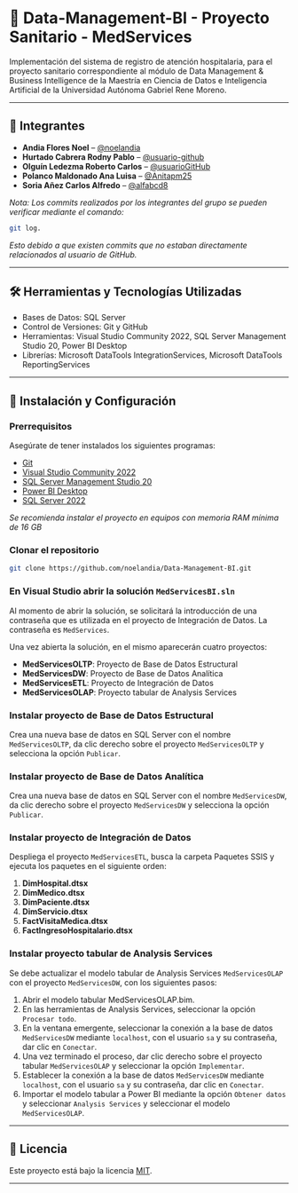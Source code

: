 ﻿# 📘 Data-Management-BI - Proyecto Sanitario - MedServices

Implementación del sistema de registro de atención hospitalaria, para el proyecto sanitario correspondiente al módulo de Data Management & Business Intelligence de la Maestría en Ciencia de Datos e Inteligencia Artificial de la Universidad Autónoma Gabriel Rene Moreno.

---

## 👥 Integrantes
- **Andia Flores Noel** – [@noelandia](https://github.com/noelandia)
- **Hurtado Cabrera Rodny Pablo** – [@usuario-github](https://github.com/usuario-github)
- **Olguín Ledezma Roberto Carlos** – [@usuarioGitHub](https://github.com/usuario)
- **Polanco Maldonado Ana Luisa** – [@Anitapm25](https://github.com/Anitapm25)
- **Soria Añez Carlos Alfredo** – [@alfabcd8](https://github.com/alfabcd8)

*Nota: Los commits realizados por los integrantes del grupo se pueden verificar mediante el comando:*
```bash
git log.
```
*Esto debido a que existen commits que no estaban directamente relacionados al usuario de GitHub.*

---

## 🛠️ Herramientas y Tecnologías Utilizadas
- Bases de Datos: SQL Server
- Control de Versiones: Git y GitHub
- Herramientas: Visual Studio Community 2022, SQL Server Management Studio 20, Power BI Desktop
- Librerías: Microsoft DataTools IntegrationServices, Microsoft DataTools ReportingServices

---

## 🚀 Instalación y Configuración

### Prerrequisitos
Asegúrate de tener instalados los siguientes programas:
- [Git](https://git-scm.com/)
- [Visual Studio Community 2022](https://visualstudio.microsoft.com/)
- [SQL Server Management Studio 20](https://docs.microsoft.com/en-us/sql/ssms/download-sql-server-management-studio-ssms?view=sql-server-ver15)
- [Power BI Desktop](https://www.microsoft.com/es-es/power-platform/products/power-bi/desktop)
- [SQL Server 2022](https://www.microsoft.com/en-us/sql-server/sql-server-downloads)

*Se recomienda instalar el proyecto en equipos con memoria RAM mínima de 16 GB*

### Clonar el repositorio
```bash
git clone https://github.com/noelandia/Data-Management-BI.git
```

### En Visual Studio abrir la solución `MedServicesBI.sln`
Al momento de abrir la solución, se solicitará la introducción de una contraseña que es utilizada en el proyecto de Integración de Datos.
La contraseña es `MedServices`.

Una vez abierta la solución, en el mismo aparecerán cuatro proyectos:
- **MedServicesOLTP**: Proyecto de Base de Datos Estructural
- **MedServicesDW**: Proyecto de Base de Datos Analítica
- **MedServicesETL**: Proyecto de Integración de Datos
- **MedServicesOLAP**: Proyecto tabular de Analysis Services

### Instalar proyecto de Base de Datos Estructural
Crea una nueva base de datos en SQL Server con el nombre `MedServicesOLTP`, da clic derecho sobre el proyecto `MedServicesOLTP` y selecciona la opción `Publicar`.

### Instalar proyecto de Base de Datos Analítica
Crea una nueva base de datos en SQL Server con el nombre `MedServicesDW`, da clic derecho sobre el proyecto `MedServicesDW` y selecciona la opción `Publicar`.

### Instalar proyecto de Integración de Datos
Despliega el proyecto `MedServicesETL`, busca la carpeta Paquetes SSIS y ejecuta los paquetes en el siguiente orden:
1. **DimHospital.dtsx**
2. **DimMedico.dtsx**
3. **DimPaciente.dtsx**
4. **DimServicio.dtsx**
5. **FactVisitaMedica.dtsx**
6. **FactIngresoHospitalario.dtsx**

### Instalar proyecto tabular de Analysis Services
Se debe actualizar el modelo tabular de Analysis Services `MedServicesOLAP` con el proyecto `MedServicesDW`, con los siguientes pasos:
1. Abrir el modelo tabular MedServicesOLAP.bim.
2. En las herramientas de Analysis Services, seleccionar la opción `Procesar todo`.
3. En la ventana emergente, seleccionar la conexión a la base de datos `MedServicesDW` mediante `localhost`, con el usuario `sa` y su contraseña, dar clic en `Conectar`.
4. Una vez terminado el proceso, dar clic derecho sobre el proyecto tabular `MedServicesOLAP` y seleccionar la opción `Implementar`.
5. Establecer la conexión a la base de datos `MedServicesDW` mediante `localhost`, con el usuario `sa` y su contraseña, dar clic en `Conectar`.
6. Importar el modelo tabular a Power BI mediante la opción `Obtener datos` y seleccionar `Analysis Services` y seleccionar el modelo `MedServicesOLAP`.

---

## 📝 Licencia
Este proyecto está bajo la licencia [MIT](https://opensource.org/licenses/MIT).

---

